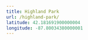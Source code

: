 ```yaml
---
title: Highland Park
url: /highland-park/
latitude: 42.181691900000004
longitude: -87.80034380000001
---
```

